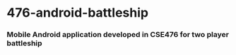 # 476-android-battleship

### Mobile Android application developed in CSE476 for two player battleship
